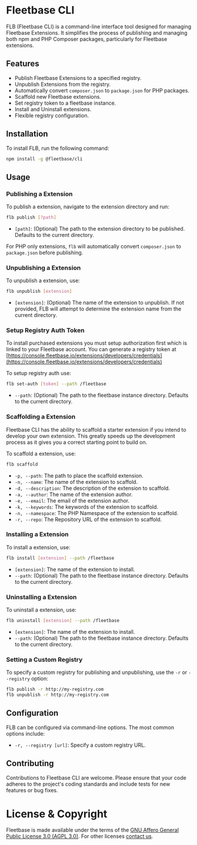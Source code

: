 # Fleetbase CLI

FLB (Fleetbase CLI) is a command-line interface tool designed for managing Fleetbase Extensions. It simplifies the process of publishing and managing both npm and PHP Composer packages, particularly for Fleetbase extensions.

## Features

- Publish Fleetbase Extensions to a specified registry.
- Unpublish Extensions from the registry.
- Automatically convert `composer.json` to `package.json` for PHP packages.
- Scaffold new Fleetbase extensions.
- Set registry token to a fleetbase instance.
- Install and Uninstall extensions.
- Flexible registry configuration.

## Installation

To install FLB, run the following command:

```bash
npm install -g @fleetbase/cli
```

## Usage

### Publishing a Extension

To publish a extension, navigate to the extension directory and run:

```bash
flb publish [?path]
```

- `[path]`: (Optional) The path to the extension directory to be published. Defaults to the current directory.

For PHP only extensions, `flb` will automatically convert `composer.json` to `package.json` before publishing.

### Unpublishing a Extension

To unpublish a extension, use:

```bash
flb unpublish [extension]
```

- `[extension]`: (Optional) The name of the extension to unpublish. If not provided, FLB will attempt to determine the extension name from the current directory.

### Setup Registry Auth Token

To install purchased extensions you must setup authorization first which is linked to your Fleetbase account. You can generate a registry token at [https://console.fleetbase.io/extensions/developers/credentials](https://console.fleetbase.io/extensions/developers/credentials)

To setup registry auth use:

```bash
flb set-auth [token] --path /fleetbase
```

- `--path`: (Optional) The path to the fleetbase instance directory. Defaults to the current directory.

### Scaffolding a Extension

Fleetbase CLI has the ability to scaffold a starter extension if you intend to develop your own extension. This greatly speeds up the development process as it gives you a correct starting point to build on.

To scaffold a extension, use: 

```bash
flb scaffold
```

- `-p, --path`: The path to place the scaffold extension.
- `-n, --name`: The name of the extension to scaffold.
- `-d, --description`: The description of the extension to scaffold.
- `-a, --author`: The name of the extension author.
- `-e, --email`: The email of the extension author.
- `-k, --keywords`: The keywords of the extension to scaffold.
- `-n, --namespace`: The PHP Namespace of the extension to scaffold.
- `-r, --repo`: The Repository URL of the extension to scaffold.

### Installing a Extension

To install a extension, use: 

```bash
flb install [extension] --path /fleetbase
```

- `[extension]`: The name of the extension to install.
- `--path`: (Optional) The path to the fleetbase instance directory. Defaults to the current directory.

### Uninstalling a Extension

To uninstall a extension, use: 

```bash
flb uninstall [extension] --path /fleetbase
```

- `[extension]`: The name of the extension to install.
- `--path`: (Optional) The path to the fleetbase instance directory. Defaults to the current directory.

### Setting a Custom Registry

To specify a custom registry for publishing and unpublishing, use the `-r` or `--registry` option:

```bash
flb publish -r http://my-registry.com
flb unpublish -r http://my-registry.com
```

## Configuration

FLB can be configured via command-line options. The most common options include:

- `-r, --registry [url]`: Specify a custom registry URL.

## Contributing

Contributions to Fleetbase CLI are welcome. Please ensure that your code adheres to the project's coding standards and include tests for new features or bug fixes.

# License & Copyright

Fleetbase is made available under the terms of the <a href="https://www.gnu.org/licenses/agpl-3.0.html" target="_blank">GNU Affero General Public License 3.0 (AGPL 3.0)</a>. For other licenses <a href="mailto:hello@fleetbase.io" target="_blank">contact us</a>.
